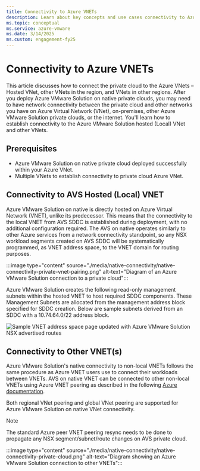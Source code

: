 ```yaml
---
title: Connectivity to Azure VNETs
description: Learn about key concepts and use cases connectivity to Azure VNET.
ms.topic: conceptual
ms.service: azure-vmware
ms.date: 3/14/2025
ms.custom: engagement-fy25
---
```


# Connectivity to Azure VNETs

This article discusses how to connect the private cloud to the Azure VNets – Hosted VNet, other VNets in the region, and VNets in other regions. After you deploy Azure VMware Solution on native private clouds, you may need to have network connectivity between the private cloud and other networks you have on Azure Virtual Network (VNet), on-premises, other Azure VMware Solution private clouds, or the internet. You'll learn how to establish connectivity to the Azure VMware Solution hosted (Local) VNet
and other VNets.

## Prerequisites

- Azure VMware Solution on native private cloud deployed successfully within your Azure VNet.
- Multiple VNets to establish connectivity to private cloud Azure VNet.

## Connectivity to AVS Hosted (Local) VNET

Azure VMware Solution on native is directly hosted on Azure Virtual Network (VNET), unlike its predecessor. This means that the connectivity to the local VNET from AVS SDDC is established during deployment, with no additional configuration required. The AVS on native operates similarly to other Azure services from a network connectivity standpoint, so any NSX workload segments created on AVS SDDC will be systematically programmed, as VNET address space, to the VNET domain for routing purposes.

:::image type="content" source="./media/native-connectivity/native-connectivity-private-vnet-pairing.png" alt-text="Diagram of an Azure VMware Solution connection to a private cloud":::

Azure VMware Solution creates the following read-only management subnets within the hosted VNET to host required SDDC components. These Management Subnets are allocated from the management address block specified for SDDC creation. Below are sample subnets derived from an SDDC with a 10.74.64.0/22 address block.

![Sample VNET address space page updated with Azure VMware Solution NSX advertised routes](path/to/image)

## Connectivity to Other VNET(s)

Azure VMware Solution's native connectivity to non-local VNETs follows the same procedure as Azure VNET users use to connect their workloads between VNETs. AVS on native VNET can be connected to other non-local VNETs using Azure VNET peering as described in the following [Azure documentation](/azure/virtual-network/virtual-network-peering-overview).

Both regional VNet peering and global VNet peering are supported for Azure VMware Solution on native VNet connectivity.

 >[!Note]
 > The standard Azure peer VNET peering resync needs to be done to propagate any NSX segment/subnet/route changes on AVS private cloud.

:::image type="content" source="./media/native-connectivity/native-connectivity-private-cloud.png" alt-text="Diagram showing an Azure VMware Solution connection to other VNETs":::
